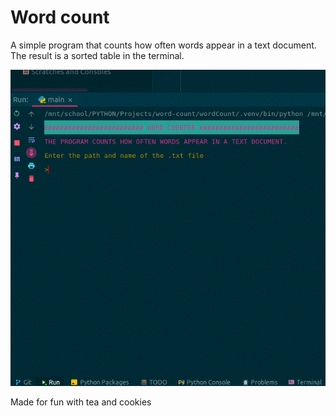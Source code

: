 # Word count


A simple program that counts how often words appear in a text document.  
The result is a sorted table in the terminal.

![Demonstration of work](image/wcdemo.gif)


Made for fun with tea and cookies
